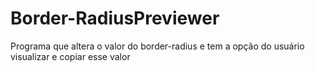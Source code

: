 # Border-RadiusPreviewer
 Programa que altera o valor do border-radius e tem a opção do usuário visualizar e copiar esse valor

